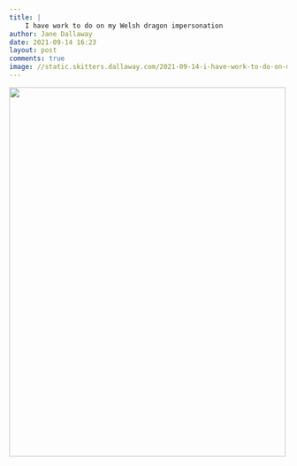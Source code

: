 ```yaml
---
title: |
    I have work to do on my Welsh dragon impersonation
author: Jane Dallaway
date: 2021-09-14 16:23
layout: post
comments: true
image: //static.skitters.dallaway.com/2021-09-14-i-have-work-to-do-on-my-welsh-dragon-impersonation-fullsize-0.jpeg
---
```




<a href="//static.skitters.dallaway.com/2021-09-14-i-have-work-to-do-on-my-welsh-dragon-impersonation-fullsize-0.jpeg"><img src="//static.skitters.dallaway.com/2021-09-14-i-have-work-to-do-on-my-welsh-dragon-impersonation-thumb-0.jpeg" width="500" height="667"></a>

